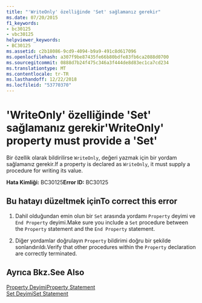 ```yaml
---
title: "'WriteOnly' özelliğinde 'Set' sağlamanız gerekir"
ms.date: 07/20/2015
f1_keywords:
- bc30125
- vbc30125
helpviewer_keywords:
- BC30125
ms.assetid: c2b18086-9cd9-4094-b9a9-491c8d617096
ms.openlocfilehash: a307f9be87435fe66b80bdfe83fb6ca2088d0700
ms.sourcegitcommit: 0888d7b24f475c346a3f444de8d83ec1ca7cd234
ms.translationtype: MT
ms.contentlocale: tr-TR
ms.lasthandoff: 12/22/2018
ms.locfileid: "53770370"
---
```

# <a name="writeonly-property-must-provide-a-set"></a><span data-ttu-id="ef657-102">'WriteOnly' özelliğinde 'Set' sağlamanız gerekir</span><span class="sxs-lookup"><span data-stu-id="ef657-102">'WriteOnly' property must provide a 'Set'</span></span>
<span data-ttu-id="ef657-103">Bir özellik olarak bildirilirse `WriteOnly`, değeri yazmak için bir yordam sağlamanız gerekir.</span><span class="sxs-lookup"><span data-stu-id="ef657-103">If a property is declared as `WriteOnly`, it must supply a procedure for writing its value.</span></span>  
  
 <span data-ttu-id="ef657-104">**Hata Kimliği:** BC30125</span><span class="sxs-lookup"><span data-stu-id="ef657-104">**Error ID:** BC30125</span></span>  
  
## <a name="to-correct-this-error"></a><span data-ttu-id="ef657-105">Bu hatayı düzeltmek için</span><span class="sxs-lookup"><span data-stu-id="ef657-105">To correct this error</span></span>  
  
1.  <span data-ttu-id="ef657-106">Dahil olduğundan emin olun bir `Set` arasında yordamı `Property` deyimi ve `End Property` deyimi.</span><span class="sxs-lookup"><span data-stu-id="ef657-106">Make sure you include a `Set` procedure between the `Property` statement and the `End Property` statement.</span></span>  
  
2.  <span data-ttu-id="ef657-107">Diğer yordamlar doğrulayın `Property` bildirimi doğru bir şekilde sonlandırıldı.</span><span class="sxs-lookup"><span data-stu-id="ef657-107">Verify that other procedures within the `Property` declaration are correctly terminated.</span></span>  
  
## <a name="see-also"></a><span data-ttu-id="ef657-108">Ayrıca Bkz.</span><span class="sxs-lookup"><span data-stu-id="ef657-108">See Also</span></span>  
 [<span data-ttu-id="ef657-109">Property Deyimi</span><span class="sxs-lookup"><span data-stu-id="ef657-109">Property Statement</span></span>](../../visual-basic/language-reference/statements/property-statement.md)  
 [<span data-ttu-id="ef657-110">Set Deyimi</span><span class="sxs-lookup"><span data-stu-id="ef657-110">Set Statement</span></span>](../../visual-basic/language-reference/statements/set-statement.md)
